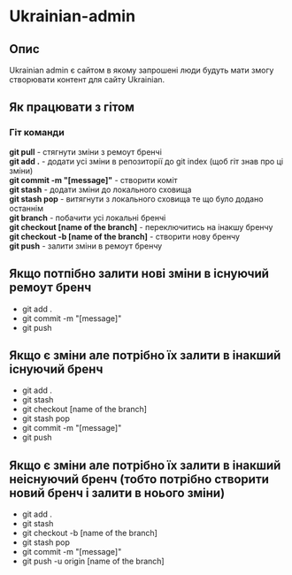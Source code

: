 # Ukrainian-admin

## Опис
Ukrainian admin є сайтом в якому запрошені люди будуть мати змогу створювати контент для сайту Ukrainian.

## Як працювати з гітом
### Гіт команди

**git pull** - стягнути зміни з ремоут бренчі  
**git add .** - додати усі зміни в репозиторії до git index (щоб гіт знав про ці зміни)  
**git commit -m "[message]"** - створити коміт  
**git stash** - додати зміни до локального сховища  
**git stash pop** - витягнути з локального сховища те що було додано останнім  
**git branch** - побачити усі локальні бренчі  
**git checkout [name of the branch]** - переключитись на інакшу бренчу  
**git checkout -b [name of the branch]** - створити нову бренчу  
**git push** - залити зміни в ремоут бренчу  

## Якщо потпібно залити нові зміни в існуючий ремоут бренч
* git add .
* git commit -m "[message]"
* git push

## Якщо є зміни але потрібно їх залити в інакший існуючий бренч
* git add .
* git stash
* git checkout [name of the branch]
* git stash pop
* git commit -m "[message]"
* git push

## Якщо є зміни але потрібно їх залити в інакший неіснуючий бренч (тобто потрібно створити новий бренч і залити в ноього зміни)
* git add .
* git stash
* git checkout -b [name of the branch]
* git stash pop
* git commit -m "[message]"
* git push -u origin [name of the branch]
